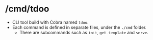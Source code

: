 # /cmd/tdoo

- CLI tool build with Cobra named `tdoo`.
- Each command is defined in separate files, under the `./cmd` folder.
    - There are subcommands such as `init`, `get-template` and `serve`.